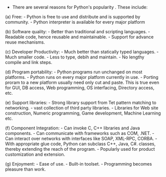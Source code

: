 * There are several reasons for Python's popularity . These include:

(a) Free:
    - Python is free to use and distribute and is supported by community.
    - Python interpreter is available for every major platform
    
(b) Software quality:
    - Better than traditional and scripting languages.
    - Readable code, hence reusable and maintainable.
    - Support for advance reuse mechanisms.
    
(c) Developer Productivity: 
    - Much better than statically typed languages.
    - Much smaller code.
    - Less to type, debih and maintain.
    - No lengthy compile and link steps.
    
(d) Program portability:
    - Python programs run unchanged on most platforms.
    - Python runs on every major platform currently in use.
    - Porting proram to a new platform usually need only cut and paste. This is true even for GUI, DB access, Web programming, OS interfacing, Directory access, etc.
    
(e) Support libraries:
    - Strong library support from Tet pattern matching to networking.
    - vast collection of third party libraries.
    - Libraries for Web site construction, Numeric programming, Game development, Machine Learning etc.
    
(f) Component Integration:
    - Can invoke C, C++ libraries and Java components.
    - Can communicate with frameworks such as COM, .NET.
    - Can interact over networks with interfaces like SOAP, XML-RPC, CORBA.
    - With appropriate glue code, Python can subclass C++, Java, C#. classes, thereby extending the reach of the program.
    - Popularly used for product customization and extension.
    
(g) Enjoyment:
    - Ease of use.
    - Built-in toolset.
    - Programming becomes pleasure than work.
